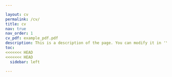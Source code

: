 ```yaml
---

layout: cv
permalink: /cv/
title: cv
nav: true
nav_order: 1
cv_pdf: example_pdf.pdf
description: This is a description of the page. You can modify it in '\_pages/cv.md'. You can also change or remove the top pdf download button.
toc:
<<<<<<< HEAD
<<<<<<< HEAD
  sidebar: left

---
```

